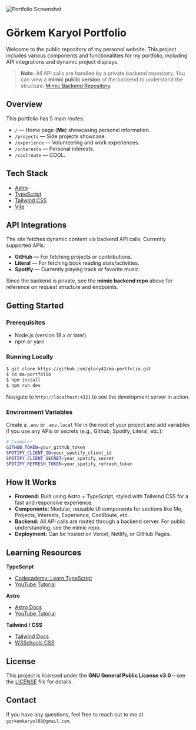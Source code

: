 ![Portfolio Screenshot](public/photos/preview/image.png)

# Görkem Karyol Portfolio

Welcome to the public repository of my personal website. This project includes various components and functionalities for my portfolio, including API integrations and dynamic project displays.  

> **Note:** All API calls are handled by a private backend repository. You can view a **mimic public version** of the backend to understand the structure: [Mimic Backend Repository](https://github.com/<your-username>/mimic-backend).

## Overview

This portfolio has 5 main routes:

- `/` — Home page (**Me**) showcasing personal information.  
- `/projects` — Side projects showcase.  
- `/experience` — Volunteering and work experiences.  
- `/interests` — Personal interests.  
- `/coolroute` — COOL.

## Tech Stack

- [Astro](https://astro.build)  
- [TypeScript](https://www.typescriptlang.org)  
- [Tailwind CSS](https://tailwindcss.com)  
- [Vite](https://vitejs.dev)  

## API Integrations

The site fetches dynamic content via backend API calls. Currently supported APIs:

- **GitHub** — For fetching projects or contributions.  
- **Literal** — For fetching book reading stats/activities.  
- **Spotify** — Currently playing track or favorite music.

Since the backend is private, see the **mimic backend repo** above for reference on request structure and endpoints.

## Getting Started

### Prerequisites

- Node.js (version 18.x or later)  
- npm or yarn  

### Running Locally

```bash
$ git clone https://github.com/glory42/ma-portfolio.git
$ cd ma-portfolio
$ npm install
$ npm run dev
```

Navigate to `http://localhost:4321` to see the development server in action.

### Environment Variables

Create a `.env` or `.env.local` file in the root of your project and add variables if you use any APIs or secrets (e.g., Github, Spotify, Literal, etc.):

```bash
# Example:
GITHUB_TOKEN=your_github_token
SPOTIFY_CLIENT_ID=your_spotify_client_id
SPOTIFY_CLIENT_SECRET=your_spotify_secret
SPOTIFY_REFRESH_TOKEN=your_spotify_refresh_token
```

## How It Works

- **Frontend:** Built using Astro + TypeScript, styled with Tailwind CSS for a fast and responsive experience.  
- **Components:** Modular, reusable UI components for sections like Me, Projects, Interests, Experience, CoolRoute, etc.  
- **Backend:** All API calls are routed through a backend server. For public understanding, see the mimic repo.  
- **Deployment:** Can be hosted on Vercel, Netlify, or GitHub Pages.  

## Learning Resources

**TypeScript**  
- [Codecademy: Learn TypeScript](https://www.codecademy.com/enrolled/courses/learn-typescript)  
- [YouTube Tutorial](https://youtu.be/SpwzRDUQ1GI?si=ZKZuJcXQy_fJBl-n)  

**Astro**  
- [Astro Docs](https://docs.astro.build/en/getting-started/)  
- [YouTube Tutorial](https://www.youtube.com/watch?v=e-hTm5VmofI&t=552s)  

**Tailwind / CSS**  
- [Tailwind Docs](https://tailwindcss.com/docs/installation/using-vite)  
- [W3Schools CSS](https://www.w3schools.com/Css/)  

## License

This project is licensed under the **GNU General Public License v3.0** – see the [LICENSE](LICENSE) file for details.

## Contact

If you have any questions, feel free to reach out to me at `gorkemkaryol03@gmail.com`.